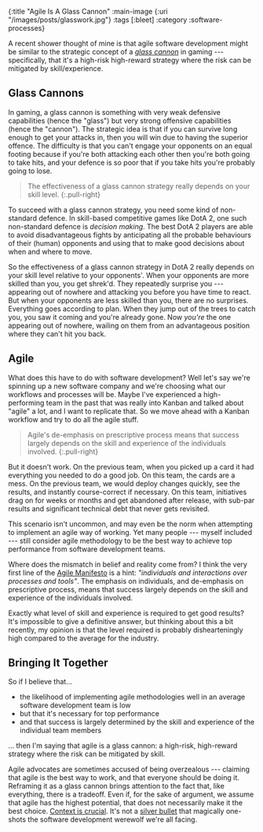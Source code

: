 {:title "Agile Is A Glass Cannon"
 :main-image {:uri "/images/posts/glasswork.jpg"}
 :tags [:bleet]
 :category :software-processes}

A recent shower thought of mine is that agile software development
might be similar to the strategic concept of a [_glass
cannon_](https://en.wiktionary.org/wiki/glass_cannon) in gaming ---
specifically, that it's a high-risk high-reward strategy where the risk can be
mitigated by skill/experience.

<!--more-->

## Glass Cannons

In gaming, a glass cannon is something with very weak defensive capabilities
(hence the "glass") but very strong offensive capabilities (hence the "cannon").
The strategic idea is that if you can survive long enough to get your attacks
in, then you will win due to having the superior offence. The difficulty is that
you can't engage your opponents on an equal footing because if you're both
attacking each other then you're both going to take hits, and your defence is so
poor that if you take hits you're probably going to lose.

> The effectiveness of a glass cannon strategy really depends on your
> skill level.
{:.pull-right}

To succeed with a glass cannon strategy, you need some kind of non-standard
defence. In skill-based competitive games like DotA 2, one such non-standard
defence is _decision making_. The best DotA 2 players are able to avoid
disadvantageous fights by anticipating all the probable behaviours of their
(human) opponents and using that to make good decisions about when and where to
move.

So the effectiveness of a glass cannon strategy in DotA 2 really depends on your
skill level relative to your opponents'. When your opponents are more skilled
than you, you get shrek'd. They repeatedly surprise you --- appearing out of
nowhere and attacking you before you have time to react. But when your opponents
are less skilled than you, there are no surprises. Everything goes according to
plan. When they jump out of the trees to catch you, you saw it coming and you're
already gone. Now _you're_ the one appearing out of nowhere, wailing on them
from an advantageous position where they can't hit you back.

## Agile

What does this have to do with software development? Well let's say we're
spinning up a new software company and we're choosing what our workflows and
processes will be. Maybe I've experienced a high-performing team in the past
that was really into Kanban and talked about "agile" a lot, and I want to
replicate that. So we move ahead with a Kanban workflow and try to do all the
agile stuff.

> Agile's de-emphasis on prescriptive process means that success largely depends
> on the skill and experience of the individuals involved.
{:.pull-right}

But it doesn't work. On the previous team, when you picked up a card it had
everything you needed to do a good job. On this team, the cards are a mess.
On the previous team, we would deploy changes quickly, see the results, and
instantly course-correct if necessary. On this team, initiatives drag on for
weeks or months and get abandoned after release, with sub-par results and
significant technical debt that never gets revisited.

This scenario isn't uncommon, and may even be the norm when attempting to
implement an agile way of working. Yet many people --- myself included --- still
consider agile methodology to be the best way to achieve top performance from
software development teams.

Where does the mismatch in belief and reality come from? I think the very first
line of the [Agile Manifesto](https://agilemanifesto.org/principles.html) is a
hint: _"individuals and interactions over processes and tools"_. The emphasis on
individuals, and de-emphasis on prescriptive process, means that success largely
depends on the skill and experience of the individuals involved.

Exactly what level of skill and experience is required to get good results? It's
impossible to give a definitive answer, but thinking about this a bit recently,
my opinion is that the level required is probably dishearteningly high compared
to the average for the industry.

## Bringing It Together

So if I believe that...

- the likelihood of implementing agile methodologies well in an average
  software development team is low
- but that it's necessary for top performance
- and that success is largely determined by the skill and experience of the
  individual team members

... then I'm saying that agile is a glass cannon: a high-risk, high-reward
strategy where the risk can be mitigated by skill.

Agile advocates are sometimes accused of being overzealous --- claiming that
agile is the best way to work, and that everyone should be doing it. Reframing
it as a glass cannon brings attention to the fact that, like everything,
there is a tradeoff. Even if, for the sake of argument, we assume that agile has
the highest potential, that does not necessarily make it the best choice.
[Context is crucial](/blog/random-stuff/context-costs-and-benefits/). It's not a
[silver bullet](https://en.wikipedia.org/wiki/No_Silver_Bullet) that magically
one-shots the software development werewolf we're all facing.
